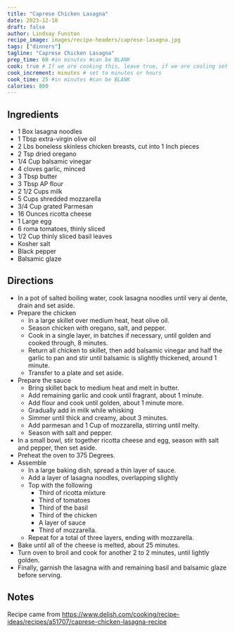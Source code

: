 ```yaml
---
title: "Caprese Chicken Lasagna"
date: 2023-12-10
draft: false
author: Lindsay Funston
recipe_image: images/recipe-headers/caprese-lasagna.jpg
tags: ["dinners"]
tagline: "Caprese Chicken Lasagna"
prep_time: 60 #in minutes #can be BLANK
cook: true # If we are cooking this, leave true, if we are cooling set to false
cook_increment: minutes # set to minutes or hours
cook_time: 25 #in minutes #can be BLANK
calories: 800
---
```


## Ingredients
- 1 Box lasagna noodles
- 1 Tbsp extra-virgin olive oil
- 2 Lbs boneless skinless chicken breasts, cut into 1 Inch pieces
- 2 Tsp dried oregano
- 1/4 Cup balsamic vinegar
- 4 cloves garlic, minced
- 3 Tbsp butter
- 3 Tbsp AP flour
- 2 1/2 Cups milk
- 5 Cups shredded mozzarella
- 3/4 Cup grated Parmesan
- 16 Ounces ricotta cheese
- 1 Large egg
- 6 roma tomatoes, thinly sliced
- 1/2 Cup thinly sliced basil leaves
- Kosher salt
- Black pepper
- Balsamic glaze

## Directions
- In a pot of salted boiling water, cook lasagna noodles until very al dente, drain and set aside.
- Prepare the chicken
    - In a large skillet over medium heat, heat olive oil. 
    - Season chicken with oregano, salt, and pepper. 
    - Cook in a single layer, in batches if necessary, until golden and cooked through, 8 minutes. 
    - Return all chicken to skillet, then add balsamic vinegar and half the garlic to pan and stir until balsamic is slightly thickened, around 1 minute. 
    - Transfer to a plate and set aside.
- Prepare the sauce
    - Bring skillet back to medium heat and melt in butter. 
    - Add remaining garlic and cook until fragrant, about 1 minute. 
    - Add flour and cook until golden, about 1 minute more. 
    - Gradually add in milk while whisking
    - Simmer until thick and creamy, about 3 minutes. 
    - Add parmesan and 1 Cup of mozzarella, stirring until melty. 
    - Season with salt and pepper.
- In a small bowl, stir together ricotta cheese and egg, season with salt and pepper, then set aside.
- Preheat the oven to 375 Degrees.
- Assemble
    - In a large baking dish, spread a thin layer of sauce. 
    - Add a layer of lasagna noodles, overlapping slightly
    - Top with the following 
        - Third of ricotta mixture
        - Third of tomatoes
        - Third of the basil
        - Third of the chicken
        - A layer of sauce
        - Third of mozzarella. 
    - Repeat for a total of three layers, ending with mozzarella.
- Bake until all of the cheese is melted, about 25 minutes.
- Turn oven to broil and cook for another 2 to 2 minutes, until lightly golden.
- Finally, garnish the lasagna with and remaining basil and balsamic glaze before serving.

## Notes
Recipe came from https://www.delish.com/cooking/recipe-ideas/recipes/a51707/caprese-chicken-lasagna-recipe
